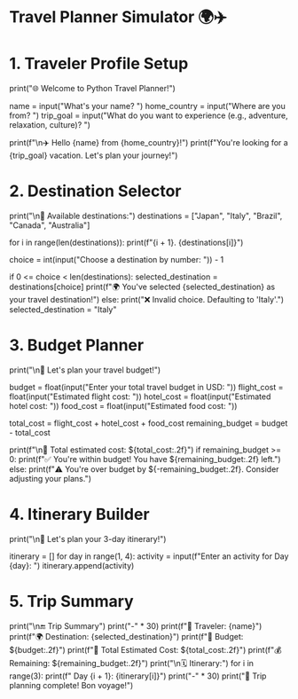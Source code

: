 # Travel Planner Simulator 🌍✈️

# 1. Traveler Profile Setup
print("🌐 Welcome to Python Travel Planner!")

name = input("What's your name? ")
home_country = input("Where are you from? ")
trip_goal = input("What do you want to experience (e.g., adventure, relaxation, culture)? ")

print(f"\n✈️ Hello {name} from {home_country}!")
print(f"You're looking for a {trip_goal} vacation. Let's plan your journey!")

# 2. Destination Selector
print("\n🧭 Available destinations:")
destinations = ["Japan", "Italy", "Brazil", "Canada", "Australia"]

for i in range(len(destinations)):
    print(f"{i + 1}. {destinations[i]}")

choice = int(input("Choose a destination by number: ")) - 1

if 0 <= choice < len(destinations):
    selected_destination = destinations[choice]
    print(f"🌍 You've selected {selected_destination} as your travel destination!")
else:
    print("❌ Invalid choice. Defaulting to 'Italy'.")
    selected_destination = "Italy"

# 3. Budget Planner
print("\n💸 Let's plan your travel budget!")

budget = float(input("Enter your total travel budget in USD: "))
flight_cost = float(input("Estimated flight cost: "))
hotel_cost = float(input("Estimated hotel cost: "))
food_cost = float(input("Estimated food cost: "))

total_cost = flight_cost + hotel_cost + food_cost
remaining_budget = budget - total_cost

print(f"\n🧾 Total estimated cost: ${total_cost:.2f}")
if remaining_budget >= 0:
    print(f"✅ You're within budget! You have ${remaining_budget:.2f} left.")
else:
    print(f"⚠️ You're over budget by ${-remaining_budget:.2f}. Consider adjusting your plans.")

# 4. Itinerary Builder
print("\n📅 Let's plan your 3-day itinerary!")

itinerary = []
for day in range(1, 4):
    activity = input(f"Enter an activity for Day {day}: ")
    itinerary.append(activity)

# 5. Trip Summary
print("\n🔚 Trip Summary")
print("-" * 30)
print(f"👤 Traveler: {name}")
print(f"🌍 Destination: {selected_destination}")
print(f"💸 Budget: ${budget:.2f}")
print(f"🧾 Total Estimated Cost: ${total_cost:.2f}")
print(f"💰 Remaining: ${remaining_budget:.2f}")
print("\n🗓️ Itinerary:")
for i in range(3):
    print(f"  Day {i + 1}: {itinerary[i]}")
print("-" * 30)
print("🎉 Trip planning complete! Bon voyage!")
